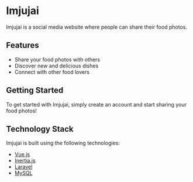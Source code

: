 # Imjujai

Imjujai is a social media website where people can share their food photos.

## Features

- Share your food photos with others
- Discover new and delicious dishes
- Connect with other food lovers

## Getting Started

To get started with Imjujai, simply create an account and start sharing your food photos!

## Technology Stack

Imjujai is built using the following technologies:

- [Vue.js](https://vuejs.org/)
- [Inertia.js](https://inertiajs.com/)
- [Laravel](https://laravel.com/)
- [MySQL](https://www.mysql.com/)
